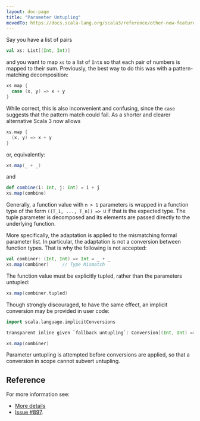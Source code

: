 ```yaml
---
layout: doc-page
title: "Parameter Untupling"
movedTo: https://docs.scala-lang.org/scala3/reference/other-new-features/parameter-untupling.html
---
```


Say you have a list of pairs

```scala
val xs: List[(Int, Int)]
```

and you want to map `xs` to a list of `Int`s so that each pair of numbers is mapped to
their sum. Previously, the best way to do this was with a pattern-matching decomposition:

```scala
xs map {
  case (x, y) => x + y
}
```

While correct, this is also inconvenient and confusing, since the `case`
suggests that the pattern match could fail. As a shorter and clearer alternative Scala 3 now allows

```scala
xs.map {
  (x, y) => x + y
}
```

or, equivalently:

```scala
xs.map(_ + _)
```
and
```scala
def combine(i: Int, j: Int) = i + j
xs.map(combine)
```

Generally, a function value with `n > 1` parameters is wrapped in a
function type of the form `((T_1, ..., T_n)) => U` if that is the expected type.
The tuple parameter is decomposed and its elements are passed directly to the underlying function.

More specifically, the adaptation is applied to the mismatching formal
parameter list. In particular, the adaptation is not a conversion
between function types. That is why the following is not accepted:

```scala
val combiner: (Int, Int) => Int = _ + _
xs.map(combiner)     // Type Mismatch
```

The function value must be explicitly tupled, rather than the parameters untupled:
```scala
xs.map(combiner.tupled)
```

Though strongly discouraged, to have the same effect, an implicit conversion may be provided in user code:

```scala
import scala.language.implicitConversions

transparent inline given `fallback untupling`: Conversion[(Int, Int) => Int, ((Int, Int)) => Int] = _.tupled

xs.map(combiner)
```

Parameter untupling is attempted before conversions are applied, so that a conversion in scope
cannot subvert untupling.

## Reference

For more information see:

* [More details](./parameter-untupling-spec.md)
* [Issue #897](https://github.com/lampepfl/dotty/issues/897).
